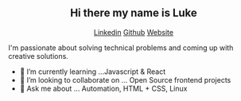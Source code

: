 <h2 align="center">Hi there my name is Luke</h2>   

<p align="center"> 
 <a margin='5px' href="https://www.linkedin.com/in/lukehowsam/">Linkedin</a> 
 <a margin='5px' href="https://github.com/luke-h1/">Github</a> 
 <a margin='5px' href="https://lhowsam.com">Website</a> 
</p> 

I'm passionate about solving technical problems and coming up with creative solutions. 

 

<!--- - 🔭 I’m currently working on ... []() --> 
- 🌱 I’m currently learning ...Javascript & React 
- 👯 I’m looking to collaborate on ... Open Source frontend projects 
- 💬 Ask me about ... Automation, HTML + CSS, Linux 
<br /> 
<br /> 
<br /> 
<!-- <p align="center">
  Weekly development breakdown: 
</p> -->
<!--START_SECTION:waka-->

<!--END_SECTION:waka-->